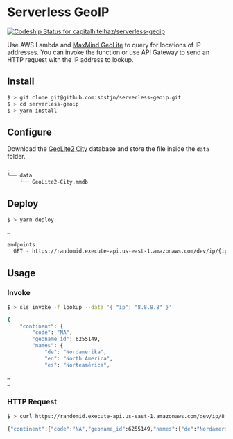 # Serverless GeoIP

[![Codeship Status for capitalhitelhaz/serverless-geoip](https://app.codeship.com/projects/399a59e0-d156-0137-e549-7a3d993b42a3/status?branch=master)](https://app.codeship.com/projects/369439)

Use AWS Lambda and [MaxMind GeoLite](http://dev.maxmind.com/geoip/geoip2/geolite2/) to query for locations of IP addresses. You can invoke the function or use API Gateway to send an HTTP request with the IP address to lookup.

## Install

```bash
$ > git clone git@github.com:sbstjn/serverless-geoip.git
$ > cd serverless-geoip
$ > yarn install
```

## Configure

Download the [GeoLite2 City](http://dev.maxmind.com/geoip/geoip2/geolite2/) database and store the file inside the `data` folder.

```bash
.
└── data
    └── GeoLite2-City.mmdb
```

## Deploy 

```bash
$ > yarn deploy

…

endpoints:
  GET - https://randomid.execute-api.us-east-1.amazonaws.com/dev/ip/{ip}
```

## Usage

### Invoke

```bash
$ > sls invoke -f lookup --data '{ "ip": "8.8.8.8" }'

{
    "continent": {
        "code": "NA",
        "geoname_id": 6255149,
        "names": {
            "de": "Nordamerika",
            "en": "North America",
            "es": "Norteamérica",

…
…
```

### HTTP Request

```bash
$ > curl https://randomid.execute-api.us-east-1.amazonaws.com/dev/ip/8.8.8.8

{"continent":{"code":"NA","geoname_id":6255149,"names":{"de":"Nordamerika","en":"North America", …
```